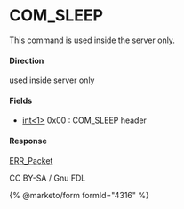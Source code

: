 
# COM_SLEEP

This command is used inside the server only.


#### Direction


used inside server only


#### Fields



* [int<1>](../protocol-data-types.md#fixed-length-integers) 0x00 : COM_SLEEP header



#### Response


[ERR_Packet](../4-server-response-packets/err_packet.md)


CC BY-SA / Gnu FDL


{% @marketo/form formId="4316" %}

